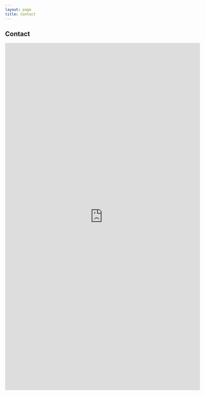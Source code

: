 ```yaml
---
layout: page
title: Contact
---
```


## Contact

<iframe src="https://docs.google.com/forms/d/e/1FAIpQLSdeRUnLz-9jgb_kTeXQfUsyF6Eum3DLJTeTAoJ17-Q8kFFFyw/viewform?embedded=true" width="640" height="1138" frameborder="0" marginheight="0" marginwidth="0">Loading…</iframe>
